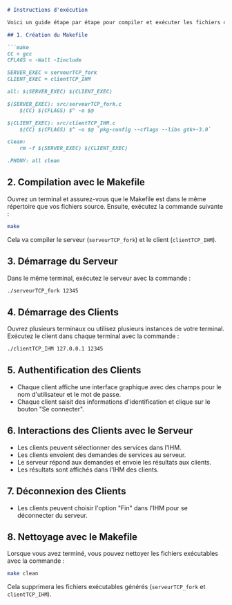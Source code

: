 ```markdown
# Instructions d'exécution

Voici un guide étape par étape pour compiler et exécuter les fichiers du serveur et du client en utilisant un Makefile.

## 1. Création du Makefile

```make
CC = gcc
CFLAGS = -Wall -Iinclude

SERVER_EXEC = serveurTCP_fork
CLIENT_EXEC = clientTCP_IHM

all: $(SERVER_EXEC) $(CLIENT_EXEC)

$(SERVER_EXEC): src/serveurTCP_fork.c
	$(CC) $(CFLAGS) $^ -o $@

$(CLIENT_EXEC): src/clientTCP_IHM.c
	$(CC) $(CFLAGS) $^ -o $@ `pkg-config --cflags --libs gtk+-3.0`

clean:
	rm -f $(SERVER_EXEC) $(CLIENT_EXEC)

.PHONY: all clean
```

## 2. Compilation avec le Makefile

Ouvrez un terminal et assurez-vous que le Makefile est dans le même répertoire que vos fichiers source. Ensuite, exécutez la commande suivante :

```bash
make
```

Cela va compiler le serveur (`serveurTCP_fork`) et le client (`clientTCP_IHM`).

## 3. Démarrage du Serveur

Dans le même terminal, exécutez le serveur avec la commande :

```bash
./serveurTCP_fork 12345
```

## 4. Démarrage des Clients

Ouvrez plusieurs terminaux ou utilisez plusieurs instances de votre terminal. Exécutez le client dans chaque terminal avec la commande :

```bash
./clientTCP_IHM 127.0.0.1 12345
```

## 5. Authentification des Clients

- Chaque client affiche une interface graphique avec des champs pour le nom d'utilisateur et le mot de passe.
- Chaque client saisit des informations d'identification et clique sur le bouton "Se connecter".

## 6. Interactions des Clients avec le Serveur

- Les clients peuvent sélectionner des services dans l'IHM.
- Les clients envoient des demandes de services au serveur.
- Le serveur répond aux demandes et envoie les résultats aux clients.
- Les résultats sont affichés dans l'IHM des clients.

## 7. Déconnexion des Clients

- Les clients peuvent choisir l'option "Fin" dans l'IHM pour se déconnecter du serveur.

## 8. Nettoyage avec le Makefile

Lorsque vous avez terminé, vous pouvez nettoyer les fichiers exécutables avec la commande :

```bash
make clean
```

Cela supprimera les fichiers exécutables générés (`serveurTCP_fork` et `clientTCP_IHM`).
